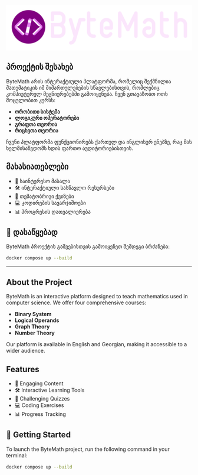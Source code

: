 ![ByteMath Logo](assets/bytemath-logo.png)

## პროექტის შესახებ

ByteMath არის ინტერაქტიული პლატფორმა, რომელიც შექმნილია მათემატიკის იმ მიმართულებების სწავლებისთვის, რომლებიც კომპიუტერულ მეცნიერებებში გამოიყენება. ჩვენ გთავაზობთ ოთხ მოცულობით კურსს:

- **ორობითი სისტემა**
- **ლოგიკური ოპერატორები**
- **გრაფთა თეორია**
- **რიცხვთა თეორია**

ჩვენი პლატფორმა ფუნქციონირებს ქართულ და ინგლისურ ენებზე, რაც მას ხელმისაწვდომს ხდის ფართო აუდიტორიებისთვის.

## მახასიათებლები

- 📕 საინტერესო მასალა
- 🛠️ ინტერაქტიული სასწავლო რესურსები
- 🧠 თემატობრივი ქვიზები
- 💻 კოდირების სავარჯიშოები
- 📊 პროგრესის დათვალიერება

## 🚀 დასაწყებად

ByteMath პროექტის გაშვებისთვის გამოიყენეთ შემდეგი ბრძანება:

```bash
docker compose up --build
```

---

## About the Project

ByteMath is an interactive platform designed to teach mathematics used in computer science. We offer four comprehensive courses:

- **Binary System**
- **Logical Operands**
- **Graph Theory**
- **Number Theory**

Our platform is available in English and Georgian, making it accessible to a wider audience.

## Features

- 📕 Engaging Content
- 🛠️ Interactive Learning Tools
- 🧠 Challenging Quizzes
- 💻 Coding Exercises
- 📊 Progress Tracking

## 🚀 Getting Started

To launch the ByteMath project, run the following command in your terminal:

```bash
docker compose up --build
```
